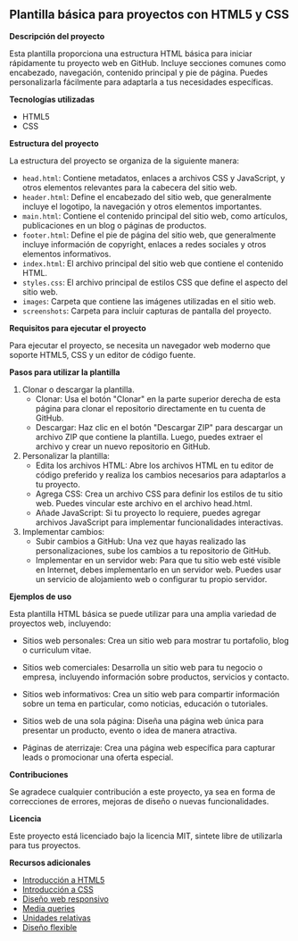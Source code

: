 ## Plantilla básica para proyectos con HTML5 y CSS

**Descripción del proyecto**

Esta plantilla proporciona una estructura HTML básica para iniciar rápidamente tu proyecto web en GitHub. Incluye secciones comunes como encabezado, navegación, contenido principal y pie de página. Puedes personalizarla fácilmente para adaptarla a tus necesidades específicas.

**Tecnologías utilizadas**

- HTML5
- CSS

**Estructura del proyecto**

La estructura del proyecto se organiza de la siguiente manera:

- `head.html`: Contiene metadatos, enlaces a archivos CSS y JavaScript, y otros elementos relevantes para la cabecera del sitio web.
- `header.html`: Define el encabezado del sitio web, que generalmente incluye el logotipo, la navegación y otros elementos importantes.
- `main.html`: Contiene el contenido principal del sitio web, como artículos, publicaciones en un blog o páginas de productos.
- `footer.html`: Define el pie de página del sitio web, que generalmente incluye información de copyright, enlaces a redes sociales y otros elementos informativos.
- `index.html`: El archivo principal del sitio web que contiene el contenido HTML.
- `styles.css`: El archivo principal de estilos CSS que define el aspecto del sitio web.
- `images`: Carpeta que contiene las imágenes utilizadas en el sitio web.
- `screenshots`: Carpeta para incluir capturas de pantalla del proyecto.

**Requisitos para ejecutar el proyecto**

Para ejecutar el proyecto, se necesita un navegador web moderno que soporte HTML5, CSS y un editor de código fuente.

**Pasos para utilizar la plantilla**

1. Clonar o descargar la plantilla.
   - Clonar: Usa el botón "Clonar" en la parte superior derecha de esta página para clonar el repositorio directamente en tu cuenta de GitHub.
   - Descargar: Haz clic en el botón "Descargar ZIP" para descargar un archivo ZIP que contiene la plantilla. Luego, puedes extraer el archivo y crear un nuevo repositorio en GitHub.
2. Personalizar la plantilla:
   - Edita los archivos HTML: Abre los archivos HTML en tu editor de código preferido y realiza los cambios necesarios para adaptarlos a tu proyecto.
   - Agrega CSS: Crea un archivo CSS para definir los estilos de tu sitio web. Puedes vincular este archivo en el archivo head.html.
   - Añade JavaScript: Si tu proyecto lo requiere, puedes agregar archivos JavaScript para implementar funcionalidades interactivas.
3. Implementar cambios:
   - Subir cambios a GitHub: Una vez que hayas realizado las personalizaciones, sube los cambios a tu repositorio de GitHub.
   - Implementar en un servidor web: Para que tu sitio web esté visible en Internet, debes implementarlo en un servidor web. Puedes usar un servicio de alojamiento web o configurar tu propio servidor.

**Ejemplos de uso**

Esta plantilla HTML básica se puede utilizar para una amplia variedad de proyectos web, incluyendo:

- Sitios web personales: Crea un sitio web para mostrar tu portafolio, blog o curriculum vitae.

- Sitios web comerciales: Desarrolla un sitio web para tu negocio o empresa, incluyendo información sobre productos, servicios y contacto.

- Sitios web informativos: Crea un sitio web para compartir información sobre un tema en particular, como noticias, educación o tutoriales.

- Sitios web de una sola página: Diseña una página web única para presentar un producto, evento o idea de manera atractiva.

- Páginas de aterrizaje: Crea una página web específica para capturar leads o promocionar una oferta especial.

**Contribuciones**

Se agradece cualquier contribución a este proyecto, ya sea en forma de correcciones de errores, mejoras de diseño o nuevas funcionalidades.

**Licencia**

Este proyecto está licenciado bajo la licencia MIT, sintete libre de utilizarla para tus proyectos.

**Recursos adicionales**

- [Introducción a HTML5](https://developer.mozilla.org/es/docs/Web/HTML)
- [Introducción a CSS](https://developer.mozilla.org/es/docs/Web/CSS)
- [Diseño web responsivo](https://blog.hubspot.es/website/diseno-responsive)
- [Media queries](https://developer.mozilla.org/es/docs/Web/CSS/Media_queries)
- [Unidades relativas](https://lenguajecss.com/css/unidades-css/relativas/)
- [Diseño flexible](https://developer.mozilla.org/es/docs/Web/CSS/CSS_flexible_box_layout)
